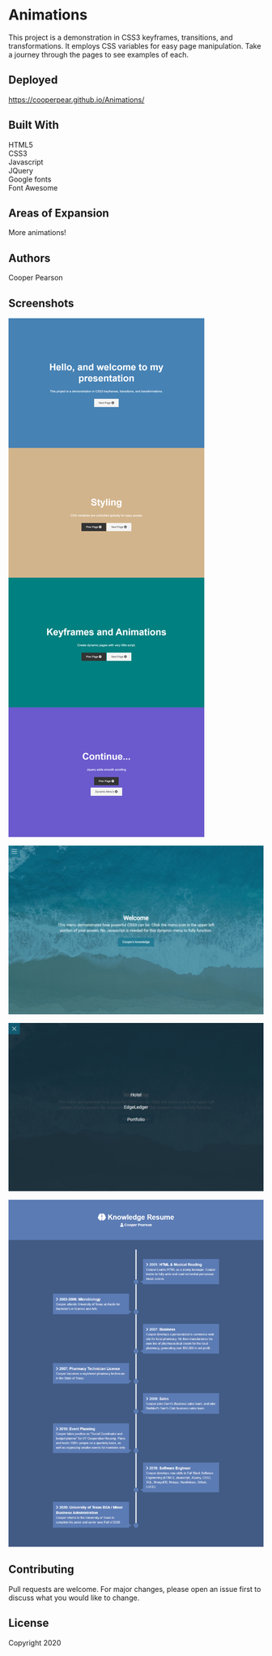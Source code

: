 # Animations
This project is a demonstration in CSS3 keyframes, transitions, and transformations. It employs CSS variables for easy page manipulation. Take a journey through the pages to see examples of each.

## Deployed
https://cooperpear.github.io/Animations/

## Built With
HTML5 <br>
CSS3<br>
Javascript<br>
JQuery<br>
Google fonts<br>
Font Awesome

## Areas of Expansion
More animations!

## Authors
Cooper Pearson

## Screenshots
![Home](https://github.com/cooperpear/Animations/blob/master/screencapture-cooperpear-github-io-Animations-2020-06-13-16_16_19.png?raw=true "Home")

![Home](https://github.com/cooperpear/Animations/blob/master/screencapture-cooperpear-github-io-Animations-Menu-menu-html-2020-06-13-16_17_06%20(1).png?raw=true "Home")

![Home](https://github.com/cooperpear/Animations/blob/master/screencapture-cooperpear-github-io-Animations-Menu-menu-html-2020-06-13-16_17_52.png?raw=true "Home")

![Home](https://github.com/cooperpear/Animations/blob/master/screencapture-cooperpear-github-io-Animations-knowledge-resume-index-html-2020-06-13-16_18_43.png?raw=true "Home")



## Contributing
Pull requests are welcome. For major changes, please open an issue first to discuss what you would like to change.

## License
Copyright 2020